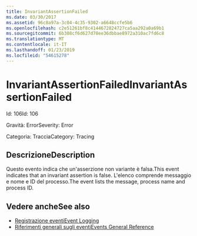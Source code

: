 ```yaml
---
title: InvariantAssertionFailed
ms.date: 03/30/2017
ms.assetid: 96c8a97a-3c04-4c35-9302-a6648ccfe5b6
ms.openlocfilehash: c2e51261bf8c4144672824727ca5aa292a0a69b1
ms.sourcegitcommit: 6b308cf6d627d78ee36dbbae8972a310ac7fd6c8
ms.translationtype: MT
ms.contentlocale: it-IT
ms.lasthandoff: 01/23/2019
ms.locfileid: "54615278"
---
```

# <a name="invariantassertionfailed"></a><span data-ttu-id="3c2aa-102">InvariantAssertionFailed</span><span class="sxs-lookup"><span data-stu-id="3c2aa-102">InvariantAssertionFailed</span></span>
<span data-ttu-id="3c2aa-103">Id: 106</span><span class="sxs-lookup"><span data-stu-id="3c2aa-103">Id: 106</span></span>  
  
 <span data-ttu-id="3c2aa-104">Gravità: Error</span><span class="sxs-lookup"><span data-stu-id="3c2aa-104">Severity: Error</span></span>  
  
 <span data-ttu-id="3c2aa-105">Categoria: Traccia</span><span class="sxs-lookup"><span data-stu-id="3c2aa-105">Category: Tracing</span></span>  
  
## <a name="description"></a><span data-ttu-id="3c2aa-106">Descrizione</span><span class="sxs-lookup"><span data-stu-id="3c2aa-106">Description</span></span>  
 <span data-ttu-id="3c2aa-107">Questo evento indica che un'asserzione non variante è falsa.</span><span class="sxs-lookup"><span data-stu-id="3c2aa-107">This event indicates that an invariant assertion is false.</span></span> <span data-ttu-id="3c2aa-108">L'elenco comprende messaggio e nome e ID del processo.</span><span class="sxs-lookup"><span data-stu-id="3c2aa-108">The event lists the message, process name and process ID.</span></span>  
  
## <a name="see-also"></a><span data-ttu-id="3c2aa-109">Vedere anche</span><span class="sxs-lookup"><span data-stu-id="3c2aa-109">See also</span></span>
- [<span data-ttu-id="3c2aa-110">Registrazione eventi</span><span class="sxs-lookup"><span data-stu-id="3c2aa-110">Event Logging</span></span>](../../../../../docs/framework/wcf/diagnostics/event-logging/index.md)
- [<span data-ttu-id="3c2aa-111">Riferimenti generali sugli eventi</span><span class="sxs-lookup"><span data-stu-id="3c2aa-111">Events General Reference</span></span>](../../../../../docs/framework/wcf/diagnostics/event-logging/events-general-reference.md)
